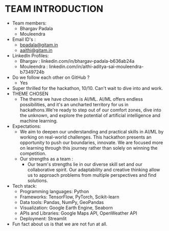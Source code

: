 # TEAM INTRODUCTION 
* Team members: 
  * Bhargav Padala
  * Mouleendra
* Email ID's :
  * bpadala@gitam.in
  * aaithi@gitam.in
* LinkedIn Profiles:
  * Bhargav : linkedin.com/in/bhargav-padala-b636ab24a
  * Mouleendra : linkedin.com/in/aithi-aditya-sai-mouleendra-b7349724b
* Do we follow each other on GitHub ?
  * Yes
* Super thrilled for the hackathon, 10/10. Can't wait to dive into and work.
* THEME CHOSEN
  * The theme we have chosen is AI/ML. AI/ML offers endless possibilities, and it's an uncharted territory for us in hackathons.We're ready to step out of our comfort zones, dive into the unknown, and explore the potential of artificial intelligence and machine learning.
* Expectations:
  * We aim to deepen our understanding and practical skills in AI/ML by working on real-world challenges. This hackathon presents an opportunity to push our boundaries, innovate. We are focused more on learning through this journey rather than solely on winning the competition.
  * Our strengths as a team :
    * Our team's strengths lie in our diverse skill set and our collaborative spirit. Our adaptability and creative thinking allow us to approach problems from multiple perspectives and find solutions.
* Tech stack:
  * Programming languages: Python
  * Frameworks: TensorFlow, PyTorch, Scikit-learn
  * Data tools: Pandas, NumPy, GeoPandas
  * Visualization: Google Earth Engine, Seaborn
  * APIs and Libraries: Google Maps API, OpenWeather API
  * Deployment: Streamlit
* Fun fact about us is that we are not fun at all. 
